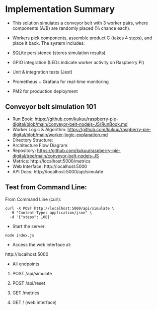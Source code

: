 # Implementation Summary

- This solution simulates a conveyor belt with 3 worker pairs, where components (A/B) are randomly placed (⅓ chance each). 

- Workers pick components, assemble product C (takes 4 steps), and place it back. The system includes:

- SQLite persistence (stores simulation results)

- GPIO integration (LEDs indicate worker activity on Raspberry Pi)

- Unit & integration tests (Jest)

- Prometheus + Grafana for real-time monitoring

- PM2 for production deployment


## Conveyor belt simulation 101
- Run Book: https://github.com/kukuu/raspberry-pie-digital/blob/main/conveyor-belt-nodejs-JS/RunBook.md
- Worker Logic & Algorithm: https://github.com/kukuu/raspberry-pie-digital/blob/main/worker-logic-explanation.md
- Directory Structure:
- Architecture Flow Diagram: 
- Repository: https://github.com/kukuu/raspberry-pie-digital/tree/main/conveyor-belt-nodejs-JS
- Metrics: http://localhost:5000/metrics
- Web Interface: http://localhost:5000
- API Docs: http://localhost:5000/api/simulate



## Test from Command Line:

From Command Line (curl):

```
curl -X POST http://localhost:5000/api/simulate \
  -H "Content-Type: application/json" \
  -d '{"steps": 100}'

```

- Start the server:

```
node index.js

```
- Access the web interface at:

 http://localhost:5000

- All endpoints

1. POST /api/simulate

2. POST /api/reset

3. GET /metrics

4. GET / (web interface)
